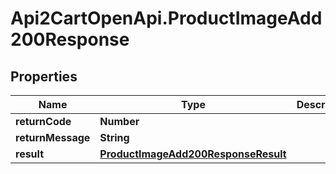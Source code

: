 # Api2CartOpenApi.ProductImageAdd200Response

## Properties

Name | Type | Description | Notes
------------ | ------------- | ------------- | -------------
**returnCode** | **Number** |  | [optional] 
**returnMessage** | **String** |  | [optional] 
**result** | [**ProductImageAdd200ResponseResult**](ProductImageAdd200ResponseResult.md) |  | [optional] 


